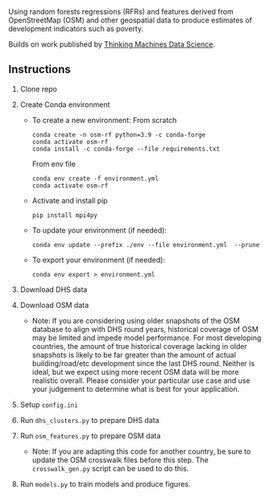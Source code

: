 Using random forests regressions (RFRs) and features derived from OpenStreetMap (OSM) and other geospatial data to produce estimates of development indicators such as poverty.



Builds on work published by [Thinking Machines Data Science](https://github.com/thinkingmachines/ph-poverty-mapping).



## Instructions

1. Clone repo

2. Create Conda environment

	- To create a new environment:
        From scratch
        ```
        conda create -n osm-rf python=3.9 -c conda-forge
        conda activate osm-rf
        conda install -c conda-forge --file requirements.txt
        ```
        From env file
		```
		conda env create -f environment.yml
        conda activate osm-rf
		```
    - Activate and install pip
        ```
        pip install mpi4py
        ```
	- To update your environment (if needed):
		```
		conda env update --prefix ./env --file environment.yml  --prune
	- To export your environment (if needed):
		```
		conda env export > environment.yml
		```

3. Download DHS data

4. Download OSM data
    - Note: If you are considering using older snapshots of the OSM database to align with DHS round years, historical coverage of OSM may be limited and impede model performance. For most developing countries, the amount of true historical coverage lacking in older snapshots is likely to be far greater than the amount of actual building/road/etc development since the last DHS round. Neither is ideal, but we expect using more recent OSM data will be more realistic overall. Please consider your particular use case and use your judgement to determine what is best for your application.

5. Setup `config.ini`

6. Run `dhs_clusters.py` to prepare DHS data

7. Run `osm_features.py` to prepare OSM data
    - Note: If you are adapting this code for another country, be sure to update the OSM crosswalk files before this step. The `crosswalk_gen.py` script can be used to do this.

8. Run `models.py` to train models and produce figures.
